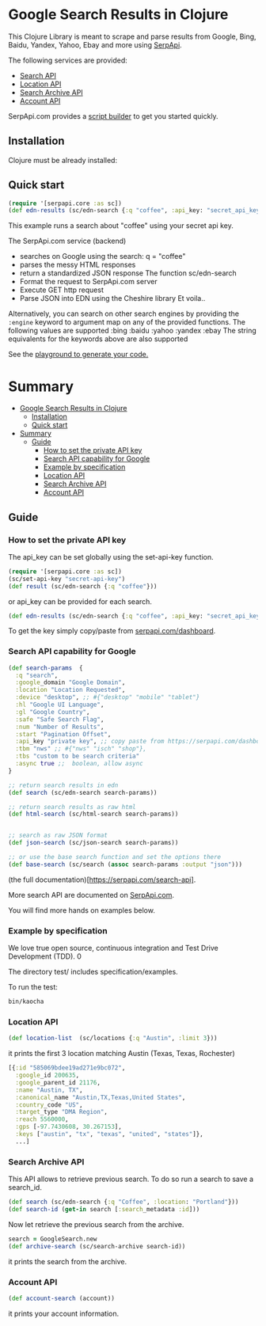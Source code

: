 # Google Search Results in Clojure


This Clojure Library is meant to scrape and parse results from Google, Bing, Baidu, Yandex, Yahoo, Ebay and more using [SerpApi](https://serpapi.com).

The following services are provided:

  * [Search API](https://serpapi.com/search-api)
  * [Location API](https://serpapi.com/locations-api)
  * [Search Archive API](https://serpapi.com/search-archive-api)
  * [Account API](https://serpapi.com/account-api)

SerpApi.com provides a [script builder](https://serpapi.com/demo) to get you started quickly.

## Installation

Clojure must be already installed:


## Quick start

```clojure
(require '[serpapi.core :as sc])
(def edn-results (sc/edn-search {:q "coffee", :api_key: "secret_api_key"})
 ```

This example runs a search about "coffee" using your secret api key.

The SerpApi.com service (backend)
 - searches on Google using the search: q = "coffee"
 - parses the messy HTML responses
 - return a standardized JSON response
The function sc/edn-search
 - Format the request to SerpApi.com server
 - Execute GET http request
 - Parse JSON into EDN using the Cheshire library
Et voila..

Alternatively, you can search on other search engines by providing the `:engine` keyword to argument map on any of the provided functions.
The following values are supported
:bing :baidu :yahoo :yandex :ebay
The string equivalents for the keywords above are also supported

See the [playground to generate your code.](https://serpapi.com/playground)

# Summary
- [Google Search Results in Clojure](#google-search-results-in-clojure)
  - [Installation](#installation)
  - [Quick start](#quick-start)
- [Summary](#summary)
  - [Guide](#guide)
    - [How to set the private API key](#how-to-set-the-private-api-key)
    - [Search API capability for Google](#search-api-capability-for-google)
    - [Example by specification](#example-by-specification)
    - [Location API](#location-api)
    - [Search Archive API](#search-archive-api)
    - [Account API](#account-api)

## Guide
### How to set the private API key
The api_key can be set globally using the set-api-key function.
```clojure
(require '[serpapi.core :as sc])
(sc/set-api-key "secret-api-key")
(def result (sc/edn-search {:q "coffee"}))
```

or api_key can be provided for each search.
```clojure
(def edn-results (sc/edn-search {:q "coffee", :api_key: "secret_api_key"})
```

To get the key simply copy/paste from [serpapi.com/dashboard](https://serpapi.com/dashboard).

### Search API capability for Google
```clojure
(def search-params  {
  :q "search",
  :google_domain "Google Domain", 
  :location "Location Requested", 
  :device "desktop", ;; #{"desktop" "mobile" "tablet"}
  :hl "Google UI Language",
  :gl "Google Country",
  :safe "Safe Search Flag",
  :num "Number of Results",
  :start "Pagination Offset",
  :api_key "private key", ;; copy paste from https://serpapi.com/dashboard
  :tbm "nws" ;; #{"nws" "isch" "shop"},
  :tbs "custom to be search criteria"
  :async true ;;  boolean, allow async
}

;; return search results in edn
(def search (sc/edn-search search-params))

;; return search results as raw html
(def html-search (sc/html-search search-params))


;; search as raw JSON format
(def json-search (sc/json-search search-params))

;; or use the base search function and set the options there
(def base-search (sc/search (assoc search-params :output "json")))
```

(the full documentation)[https://serpapi.com/search-api].

More search API are documented on [SerpApi.com](http://serpapi.com).

You will find more hands on examples below.

### Example by specification
We love true open source, continuous integration and Test Drive Development (TDD). 0
 
The directory test/ includes specification/examples.


To run the test:
```bash
bin/kaocha
```

### Location API

```clojure
(def location-list  (sc/locations {:q "Austin", :limit 3}))
```

it prints the first 3 location matching Austin (Texas, Texas, Rochester)
```clojure
[{:id "585069bdee19ad271e9bc072",
  :google_id 200635,
  :google_parent_id 21176,
  :name "Austin, TX",
  :canonical_name "Austin,TX,Texas,United States",
  :country_code "US",
  :target_type "DMA Region",
  :reach 5560000,
  :gps [-97.7430608, 30.267153],
  :keys ["austin", "tx", "texas", "united", "states"]},
  ...]
```

### Search Archive API
This API allows to retrieve previous search.
To do so run a search to save a search_id.
```clojure
(def search (sc/edn-search {:q "Coffee", :location: "Portland"}))
(def search-id (get-in search [:search_metadata :id]))
```

Now let retrieve the previous search from the archive.

```clojure
search = GoogleSearch.new
(def archive-search (sc/search-archive search-id))
```
it prints the search from the archive.

### Account API
```clojure
(def account-search (account))
```
it prints your account information.
